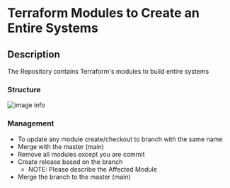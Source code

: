 # Terraform Modules to Create an Entire Systems

## __Description__

The Repository contains Terraform's modules to build entire systems


### __Structure__

![image info](./images/Terraform_Base_structure.png)


### __Management__
* To update any module create/checkout to branch with the same name
* Merge with the master (main)
* Remove all modules except you are commit
* Create release based on the branch
    * NOTE: Please describe the Affected Module
* Merge the branch to the master (main)